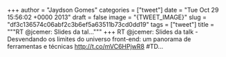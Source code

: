 
+++
author = "Jaydson Gomes"
categories = ["tweet"]
date = "Tue Oct 29 15:56:02 +0000 2013"
draft = false
image = "{TWEET_IMAGE}"
slug = "df3c136574c06abf2c3b6ef5a63511b73cd0dd19"
tags = ["tweet"]
title = """RT @jcemer: Slides da tal..."""
+++
RT @jcemer: Slides da talk - Desvendando os limites do universo front-end: um panorama de ferramentas e técnicas http://t.co/mVC6HPjwR8 #TD…
